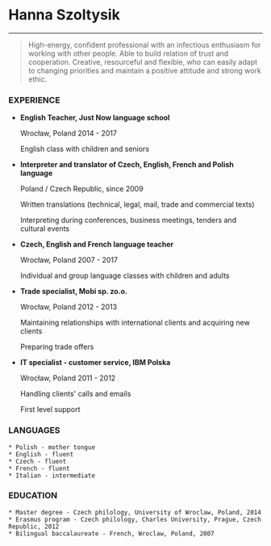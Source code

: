 # Hanna Szoltysik
---
> High-energy, confident professional with an infectious enthusiasm for working with other people. Able to build relation of trust and cooperation. Creative, resourceful and flexible, who can easily adapt to changing priorities and maintain a positive attitude and strong work ethic.


### EXPERIENCE
* **English Teacher, Just Now language school**
    
    Wrocław, Poland 2014 - 2017

    English class with children and seniors

* **Interpreter and translator of Czech, English, French and Polish language**

    Poland / Czech Republic, since 2009 

    Written translations (technical, legal, mail, trade and commercial texts)

    Interpreting during conferences, business meetings, tenders and cultural events

* **Czech, English and French language teacher**
    
    Wrocław, Poland 2007 - 2017
    
    Individual and group language classes with children and adults

* **Trade specialist, Mobi sp. zo.o.**
    
    Wrocław, Poland 2012 - 2013
    
    Maintaining relationships with international clients and acquiring  new clients
    
    Preparing trade offers

* **IT specialist - customer service, IBM Polska**
    
    Wrocław, Poland 2011 - 2012
    
    Handling clients' calls and emails 
    
    First level support

### LANGUAGES

    * Polish - mother tongue
    * English - fluent
    * Czech - fluent
    * French - fluent
    * Italian - intermediate

### EDUCATION

    * Master degree - Czech philology, University of Wroclaw, Poland, 2014
    * Erasmus program - Czech philology, Charles University, Prague, Czech Republic, 2012
    * Bilingual baccalaureate - French, Wroclaw, Poland, 2007
